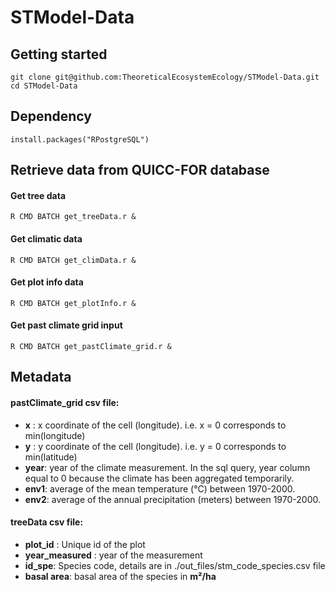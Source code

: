 STModel-Data
============

## Getting started

	git clone git@github.com:TheoreticalEcosystemEcology/STModel-Data.git
	cd STModel-Data

## Dependency

	install.packages("RPostgreSQL")

## Retrieve data from QUICC-FOR database

#### Get tree data

	R CMD BATCH get_treeData.r &

#### Get climatic data

	R CMD BATCH get_climData.r &

#### Get plot info data

	R CMD BATCH get_plotInfo.r &

#### Get past climate grid input

	R CMD BATCH get_pastClimate_grid.r &

## Metadata

#### pastClimate_grid csv file:

- **x** : x coordinate of the cell (longitude). i.e. x = 0 corresponds to min(longitude)
- **y** : y coordinate of the cell (longitude). i.e. y = 0 corresponds to min(latitude)
- **year**: year of the climate measurement. In the sql query, year column equal to 0 because the climate has been aggregated temporarily.
- **env1**: average of the mean temperature (°C) between 1970-2000.
- **env2**: average of the annual precipitation (meters) between 1970-2000.

#### treeData csv file:

- **plot_id** : Unique id of the plot
- **year_measured** : year of the measurement
- **id_spe**: Species code, details are in ./out_files/stm_code_species.csv file
- **basal area**: basal area of the species in **m²/ha**